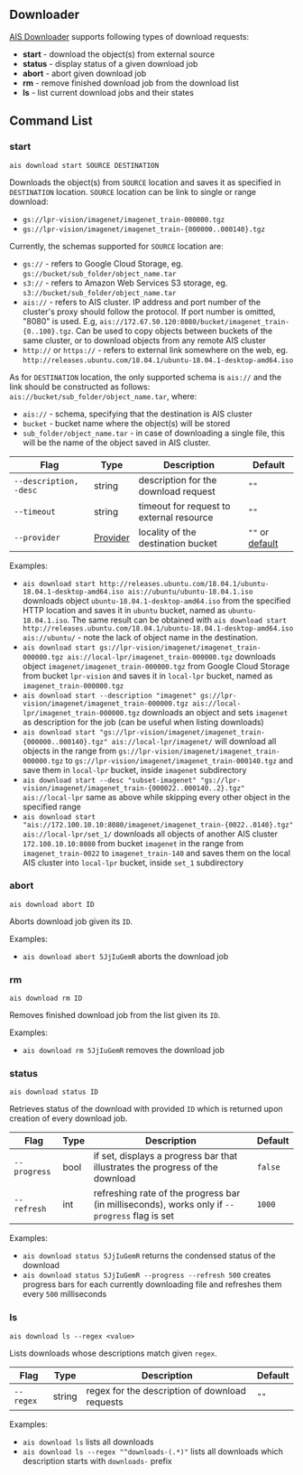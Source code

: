 ## Downloader

[AIS Downloader](/downloader/README.md) supports following types of download requests:

* **start** - download the object(s) from external source
* **status** - display status of a given download job
* **abort** - abort given download job
* **rm** - remove finished download job from the download list
* **ls** - list current download jobs and their states

## Command List

### start

`ais download start SOURCE DESTINATION`

Downloads the object(s) from `SOURCE` location and saves it as specified in `DESTINATION` location.
`SOURCE` location can be link to single or range download:
* `gs://lpr-vision/imagenet/imagenet_train-000000.tgz`
* `gs://lpr-vision/imagenet/imagenet_train-{000000..000140}.tgz`

Currently, the schemas supported for `SOURCE` location are:
* `gs://` - refers to Google Cloud Storage, eg. `gs://bucket/sub_folder/object_name.tar`
* `s3://` - refers to Amazon Web Services S3 storage, eg. `s3://bucket/sub_folder/object_name.tar`
* `ais://` - refers to AIS cluster. IP address and port number of the cluster's proxy should follow the protocol. If port number is omitted, "8080" is used. E.g, `ais://172.67.50.120:8080/bucket/imagenet_train-{0..100}.tgz`. Can be used to copy objects between buckets of the same cluster, or to download objects from any remote AIS cluster
* `http://` or `https://` - refers to external link somewhere on the web, eg. `http://releases.ubuntu.com/18.04.1/ubuntu-18.04.1-desktop-amd64.iso`

As for `DESTINATION` location, the only supported schema is `ais://` and the link should be constructed as follows: `ais://bucket/sub_folder/object_name.tar`, where:
* `ais://` - schema, specifying that the destination is AIS cluster
* `bucket` - bucket name where the object(s) will be stored
* `sub_folder/object_name.tar` - in case of downloading a single file, this will be the name of the object saved in AIS cluster.

| Flag | Type | Description | Default |
| --- | --- | --- | --- |
| `--description, -desc` | string | description for the download request | `""` |
| `--timeout` | string | timeout for request to external resource | `""` |
| `--provider` | [Provider](../README.md#enums) | locality of the destination bucket | `""` or [default](../README.md#bucket-provider) |

Examples:
* `ais download start http://releases.ubuntu.com/18.04.1/ubuntu-18.04.1-desktop-amd64.iso ais://ubuntu/ubuntu-18.04.1.iso` downloads object `ubuntu-18.04.1-desktop-amd64.iso` from the specified HTTP location and saves it in `ubuntu` bucket, named as `ubuntu-18.04.1.iso`.
The same result can be obtained with  `ais download start http://releases.ubuntu.com/18.04.1/ubuntu-18.04.1-desktop-amd64.iso ais://ubuntu/` - note the lack of object name in the destination.
* `ais download start gs://lpr-vision/imagenet/imagenet_train-000000.tgz ais://local-lpr/imagenet_train-000000.tgz` downloads object `imagenet/imagenet_train-000000.tgz` from Google Cloud Storage from bucket `lpr-vision` and saves it in `local-lpr` bucket, named as `imagenet_train-000000.tgz`
* `ais download start --description "imagenet" gs://lpr-vision/imagenet/imagenet_train-000000.tgz ais://local-lpr/imagenet_train-000000.tgz` downloads an object and sets `imagenet` as description for the job (can be useful when listing downloads)
* `ais download start "gs://lpr-vision/imagenet/imagenet_train-{000000..000140}.tgz" ais://local-lpr/imagenet/` will download all objects in the range from `gs://lpr-vision/imagenet/imagenet_train-000000.tgz` to `gs://lpr-vision/imagenet/imagenet_train-000140.tgz` and save them in `local-lpr` bucket, inside `imagenet` subdirectory
* `ais download start --desc "subset-imagenet" "gs://lpr-vision/imagenet/imagenet_train-{000022..000140..2}.tgz" ais://local-lpr` same as above while skipping every other object in the specified range
* `ais download start "ais://172.100.10.10:8080/imagenet/imagenet_train-{0022..0140}.tgz" ais://local-lpr/set_1/` downloads all objects of another AIS cluster `172.100.10.10:8080` from bucket `imagenet` in the range from `imagenet_train-0022` to `imagenet_train-140` and saves them on the local AIS cluster into `local-lpr` bucket, inside `set_1` subdirectory


### abort

`ais download abort ID`

Aborts download job given its `ID`.

Examples:
* `ais download abort 5JjIuGemR` aborts the download job

### rm

`ais download rm ID`

Removes finished download job from the list given its `ID`.

Examples:
* `ais download rm 5JjIuGemR` removes the download job

### status

`ais download status ID`

Retrieves status of the download with provided `ID` which is returned upon creation of every download job.

| Flag | Type | Description | Default |
| --- | --- | --- | --- |
| `--progress` | bool | if set, displays a progress bar that illustrates the progress of the download | `false` |
| `--refresh` | int | refreshing rate of the progress bar (in milliseconds), works only if `--progress` flag is set | `1000` |

Examples:
* `ais download status 5JjIuGemR` returns the condensed status of the download
* `ais download status 5JjIuGemR --progress --refresh 500` creates progress bars for each currently downloading file and refreshes them every `500` milliseconds

### ls

`ais download ls --regex <value>`

Lists downloads whose descriptions match given `regex`.

| Flag | Type | Description | Default |
| --- | --- | --- | --- |
| `--regex` | string | regex for the description of download requests | `""` |

Examples:
* `ais download ls` lists all downloads
* `ais download ls --regex "^downloads-(.*)"` lists all downloads which description starts with `downloads-` prefix
